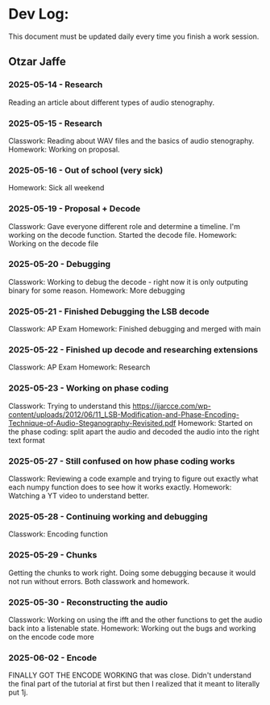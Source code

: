 # Dev Log:

This document must be updated daily every time you finish a work session.

## Otzar Jaffe

### 2025-05-14 - Research
Reading an article about different types of audio stenography.

### 2025-05-15 - Research
Classwork: Reading about WAV files and the basics of audio stenography.
Homework: Working on proposal.

### 2025-05-16 - Out of school (very sick)
Homework: Sick all weekend

### 2025-05-19 - Proposal + Decode
Classwork: Gave everyone different role and determine a timeline. I'm working on the decode function. Started the decode file.
Homework: Working on the decode file

### 2025-05-20 - Debugging
Classwork: Working to debug the decode - right now it is only outputing binary for some reason.
Homework: More debugging

### 2025-05-21 - Finished Debugging the LSB decode
Classwork: AP Exam
Homework: Finished debugging and merged with main

### 2025-05-22 - Finished up decode and researching extensions
Classwork: AP Exam
Homework: Research

### 2025-05-23 - Working on phase coding
Classwork: Trying to understand this https://ijarcce.com/wp-content/uploads/2012/06/11_LSB-Modification-and-Phase-Encoding-Technique-of-Audio-Steganography-Revisited.pdf
Homework: Started on the phase coding: split apart the audio and decoded the audio into the right text format

### 2025-05-27 - Still confused on how phase coding works
Classwork: Reviewing a code example and trying to figure out exactly what each numpy function does to see how it works exactly.
Homework: Watching a YT video to understand better.

### 2025-05-28 - Continuing working and debugging
Classwork: Encoding function

### 2025-05-29 - Chunks
Getting the chunks to work right. Doing some debugging because it would not run without errors. Both classwork and homework.

### 2025-05-30 - Reconstructing the audio
Classwork: Working on using the ifft and the other functions to get the audio back into a listenable state.
Homework: Working out the bugs and working on the encode code more

### 2025-06-02 - Encode
FINALLY GOT THE ENCODE WORKING that was close.
Didn't understand the final part of the tutorial at first but then I realized that it meant to literally put 1j.